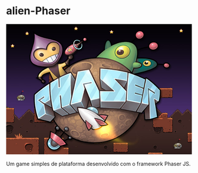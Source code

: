 # alien-Phaser

![PhaserJS](phaser.jpg)

Um game simples de plataforma desenvolvido com o framework Phaser JS.
